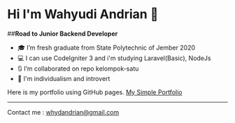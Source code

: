# Hi I'm Wahyudi Andrian 👋
##**Road to Junior Backend Developer**

- 🎓 I’m fresh graduate from State Polytechnic of Jember 2020
- 💻 I can use CodeIgniter 3 and i'm studying Laravel(Basic), NodeJs
- 🔃 I’m collaborated on repo kelompok-satu
- 👦 I'm individualism and introvert

Here is my portfolio using GitHub pages.
[My Simple Portfolio](http://whydandrian.github.io/)

---

Contact me : <whydandrian@gmail.com>
<!--
**Whydandrian/Whydandrian** is a ✨ _special_ ✨ repository because its `README.md` (this file) appears on your GitHub profile.

- 🔭 I’m fresh graduate from State Polytechnic of Jember 2020
- 🌱 I’m currently learning ...
- 👯 I’m collaborated on repo kelompok-satu
- ⚡ I'm individualism and introvert

Here is my simple portfolio using GitHub pages
[My Simple Portfolio](http://whydandrian.github.io/)
-->
